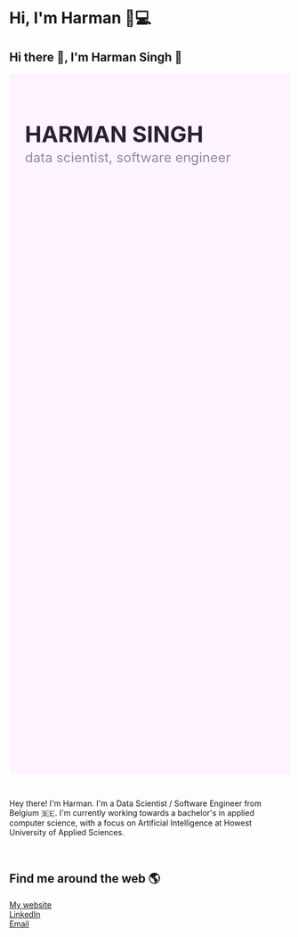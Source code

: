# Hi, I'm Harman 👋💻

## Hi there 👋, I'm Harman Singh 🍕

<div style="
background: #fdf4ff;
min-height:30vh;
padding:2em;
">
    <h1 style="
        color:#2c2036;
        font-size:2.5rem;
        font-weight:700">HARMAN SINGH</h1>
    <p style="
        color:#8e8b9c;
        font-size:1.5rem;
        margin-top: -1.5rem;
        font-weight:400">data scientist, software engineer</p>
</div>

&nbsp;

Hey there! I'm Harman. I'm a Data Scientist / Software Engineer from Belgium 🇧🇪. I'm currently working towards a bachelor's in applied computer science, with a focus on Artificial Intelligence at Howest University of Applied Sciences.

&nbsp;

## Find me around the web 🌎

[My website](https://www.harmansingh.nl/)  
[LinkedIn](https://www.linkedin.com/in/harmanpnahal/)  
[Email](mailto:harman.pnahal@gmail.com)

&nbsp;

<!--
https://dev.to/github/10-standout-github-profile-readmes-h2o -->

<!-- https://arturssmirnovs.github.io/github-profile-readme-generator/ -->

<!-- https://dev.to/github/10-standout-github-profile-readmes-h2o -->
